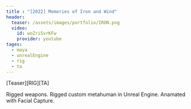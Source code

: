 ```yaml
---
title : "[2022] Memories of Iron and Wind"
header:
  teaser: /assets/images/portfolio/IRON.png
  video:
    id: woZriSvrKFw
    provider: youtube
tages:
  - maya
  - unrealEngine
  - rig
  - ta
---
```


[Teaser][RIG][TA]

Rigged weapons.
Rigged custom metahuman in Unreal Engine.
Anamated with Facial Capture.